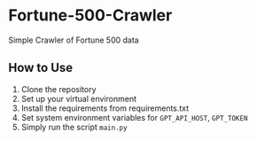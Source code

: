 # Fortune-500-Crawler

Simple Crawler of Fortune 500 data

## How to Use
1. Clone the repository
2. Set up your virtual environment
3. Install the requirements from requirements.txt
4. Set system environment variables for `GPT_API_HOST`, `GPT_TOKEN`
5. Simply run the script `main.py`